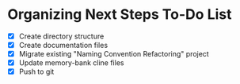 # Organizing Next Steps To-Do List

- [x] Create directory structure
- [x] Create documentation files
- [x] Migrate existing "Naming Convention Refactoring" project
- [x] Update memory-bank cline files
- [x] Push to git
